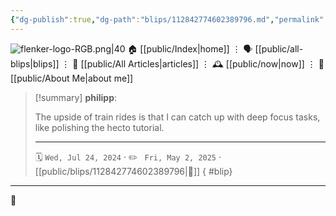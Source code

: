 ```yaml
---
{"dg-publish":true,"dg-path":"blips/112842774602389796.md","permalink":"/blips/112842774602389796/","title":"philipp on mastodon @ 2024-07-24","created":"2024-07-24T18:01:34","updated":"2025-05-02T08:50:44"}
---
```



<div class="transclusion internal-embed is-loaded"><div class="markdown-embed">




![flenker-logo-RGB.png|40](/img/user/attachments/flenker-logo-RGB.png)
🏠 [[public/Index\|home]]  ⋮ 🗣️ [[public/all-blips\|blips]] ⋮  📝 [[public/All Articles\|articles]]  ⋮ 🕰️ [[public/now\|now]] ⋮ 🪪 [[public/About Me\|about me]]


</div></div>


> [!summary] **philipp**:
>
> The upside of train rides is that I can catch up with deep focus tasks, like polishing the hecto tutorial.
> - - -
>
> 🗓️ <code>Wed, Jul 24, 2024</code>  · ✏️ <code> Fri, May 2, 2025</code>  · [[public/blips/112842774602389796\|🔗]]
{ #blip}


- - -

 👾
